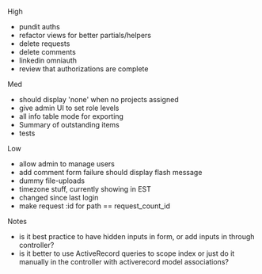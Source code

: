 High
- pundit auths
- refactor views for better partials/helpers
- delete requests
- delete comments
- linkedin omniauth
- review that authorizations are complete

Med
- should display 'none' when no projects assigned
- give admin UI to set role levels
- all info table mode for exporting
- Summary of outstanding items
- tests

Low
- allow admin to manage users
- add comment form failure should display flash message
- dummy file-uploads
- timezone stuff, currently showing in EST
- changed since last login
- make request :id for path == request_count_id


Notes
- is it best practice to have hidden inputs in form, or add inputs in through controller?
- is it better to use ActiveRecord queries to scope index or just do it manually
in the controller with activerecord model associations?

